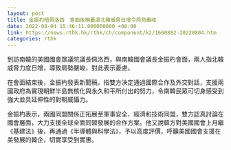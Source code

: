 ```yaml
---
layout: post
title: 金振杓晤佩洛西　會面後稱憂慮北韓威脅日增令局勢嚴峻
date: 2022-08-04 15:46:11.000000000 +08:00
link: https://news.rthk.hk/rthk/ch/component/k2/1660882-20220804.htm
categories: rthk
---
```


到訪南韓的美國國會眾議院議長佩洛西，與南韓國會議長金振杓會面，兩人指北韓威脅力度日增，導致局勢嚴峻，對此表示憂慮。

在會面結束後，金振杓發表新聞稿，指雙方決定通過國際合作及外交對話，支援兩國政府為實現朝鮮半島無核化與永久和平所付出的努力，令南韓民眾可切身感受到強大並具延伸性的對朝威懾力。

金振杓表示，兩國同盟關係正拓展至軍事安全、經濟和技術同盟，雙方認真討論在國會層面，大力支援全球全面同盟發展的合作方案。他又說韓方對美國國會上月繼《基建法》後，再通過《半導體與科學法》，予以高度評價，呼籲美國國會支援在美發展的韓企，切實享受到實惠。
